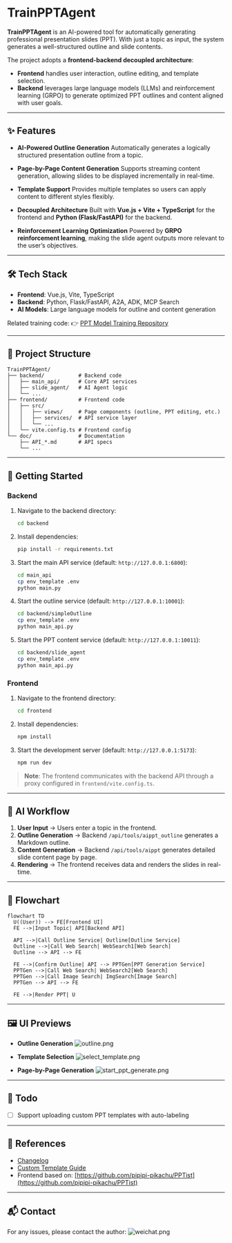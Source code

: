 # TrainPPTAgent

**TrainPPTAgent** is an AI-powered tool for automatically generating professional presentation slides (PPT). With just a topic as input, the system generates a well-structured outline and slide contents.

The project adopts a **frontend-backend decoupled architecture**:

* **Frontend** handles user interaction, outline editing, and template selection.
* **Backend** leverages large language models (LLMs) and reinforcement learning (GRPO) to generate optimized PPT outlines and content aligned with user goals.

---

## ✨ Features

* **AI-Powered Outline Generation**
  Automatically generates a logically structured presentation outline from a topic.

* **Page-by-Page Content Generation**
  Supports streaming content generation, allowing slides to be displayed incrementally in real-time.

* **Template Support**
  Provides multiple templates so users can apply content to different styles flexibly.

* **Decoupled Architecture**
  Built with **Vue.js + Vite + TypeScript** for the frontend and **Python (Flask/FastAPI)** for the backend.

* **Reinforcement Learning Optimization**
  Powered by **GRPO reinforcement learning**, making the slide agent outputs more relevant to the user’s objectives.

---

## 🛠 Tech Stack

* **Frontend**: Vue.js, Vite, TypeScript
* **Backend**: Python, Flask/FastAPI, A2A, ADK, MCP Search
* **AI Models**: Large language models for outline and content generation

Related training code:
👉 [PPT Model Training Repository](https://github.com/johnson7788/RLTrainPPT)

---

## 📂 Project Structure

```
TrainPPTAgent/
├── backend/           # Backend code
│   ├── main_api/      # Core API services
│   ├── slide_agent/   # AI Agent logic
│   └── ...
├── frontend/          # Frontend code
│   ├── src/
│   │   ├── views/     # Page components (outline, PPT editing, etc.)
│   │   ├── services/  # API service layer
│   │   └── ...
│   └── vite.config.ts # Frontend config
└── doc/               # Documentation
    ├── API_*.md       # API specs
    └── ...
```

---

## 🚀 Getting Started

### Backend

1. Navigate to the backend directory:

   ```bash
   cd backend
   ```
2. Install dependencies:

   ```bash
   pip install -r requirements.txt
   ```
3. Start the main API service (default: `http://127.0.0.1:6800`):

   ```bash
   cd main_api
   cp env_template .env
   python main.py
   ```
4. Start the outline service (default: `http://127.0.0.1:10001`):

   ```bash
   cd backend/simpleOutline
   cp env_template .env
   python main_api.py
   ```
5. Start the PPT content service (default: `http://127.0.0.1:10011`):

   ```bash
   cd backend/slide_agent
   cp env_template .env
   python main_api.py
   ```

### Frontend

1. Navigate to the frontend directory:

   ```bash
   cd frontend
   ```
2. Install dependencies:

   ```bash
   npm install
   ```
3. Start the development server (default: `http://127.0.0.1:5173`):

   ```bash
   npm run dev
   ```

> **Note**: The frontend communicates with the backend API through a proxy configured in `frontend/vite.config.ts`.

---

## 🤖 AI Workflow

1. **User Input** → Users enter a topic in the frontend.
2. **Outline Generation** → Backend `/api/tools/aippt_outline` generates a Markdown outline.
3. **Content Generation** → Backend `/api/tools/aippt` generates detailed slide content page by page.
4. **Rendering** → The frontend receives data and renders the slides in real-time.

---

## 📑 Flowchart

```mermaid
flowchart TD
  U((User)) --> FE[Frontend UI]
  FE -->|Input Topic| API[Backend API]

  API -->|Call Outline Service| Outline[Outline Service]
  Outline -->|Call Web Search| WebSearch1[Web Search]
  Outline --> API --> FE

  FE -->|Confirm Outline| API --> PPTGen[PPT Generation Service]
  PPTGen -->|Call Web Search| WebSearch2[Web Search]
  PPTGen -->|Call Image Search| ImgSearch[Image Search]
  PPTGen --> API --> FE

  FE -->|Render PPT| U
```

---

## 🖼 UI Previews

* **Outline Generation**
  ![outline.png](doc/outline.png)

* **Template Selection**
  ![select\_template.png](doc/select_template.png)

* **Page-by-Page Generation**
  ![start\_ppt\_generate.png](doc/start_ppt_generate.png)

---

## 📌 Todo

* [ ] Support uploading custom PPT templates with auto-labeling

---

## 📖 References

* [Changelog](doc/CHANGES.md)
* [Custom Template Guide](doc/Template.md)
* Frontend based on:
  [https://github.com/pipipi-pikachu/PPTist](https://github.com/pipipi-pikachu/PPTist)

---

## 📬 Contact

For any issues, please contact the author:
![weichat.png](doc/weichat.png)